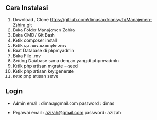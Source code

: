 ## Cara Instalasi

1. Download / Clone https://github.com/dimasaddriansyah/Manajemen-Zahira.git
2. Buka Folder Manajemen Zahira
3. Buka CMD / Git Bash
4. Ketik composer install
5. Ketik cp .env.example .env
6. Buat Database di phpmyadmin
7. Buka File .env
8. Setting Database sama dengan yang di phpmyadmin
9. Ketik php artisan migrate --seed
10. Ketik php artisan key:generate
11. ketik php artisan serve

## Login

-   Admin
    email : dimas@gmail.com
    password : dimas

-   Pegawai
    email : azizah@gmail.com
    password : azizah

